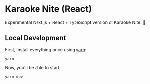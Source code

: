 # Karaoke Nite (React)

Experimental Next.js + React + TypeScript version of Karaoke Nite. 🚀

## Local Development

First, install everything once using [yarn](https://yarnpkg.com/):

```shell
yarn
```

Now, you'll be able to start:

```shell
yarn dev
```
